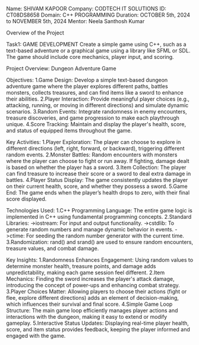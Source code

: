 Name: SHIVAM KAPOOR
Company: CODTECH IT SOLUTIONS
ID: CT08DS8658
Domain: C++ PROGRAMMING
Duration: OCTOBER 5th, 2024 to NOVEMBER 5th, 2024
Mentor: Neela Santhosh Kumar

Overview of the Project

Task1: GAME DEVELOPMENT
Create a simple game using C++, such as a text-based adventure or a graphical game using a library like SFML or SDL. The game should include core mechanics, player input, and scoring.

Project Overview: Dungeon Adventure Game

Objectives: 
1.Game Design: Develop a simple text-based dungeon adventure game where the player explores different paths, battles monsters, collects treasures, and can find items like a sword to enhance their abilities.
2.Player Interaction: Provide meaningful player choices (e.g., attacking, running, or moving in different directions) and simulate dynamic scenarios.
3.Random Events: Integrate randomness in enemy encounters, treasure discoveries, and game progression to make each playthrough unique.
4.Score Tracking: Maintain and display the player's health, score, and status of equipped items throughout the game.

Key Activities:
1.Player Exploration: The player can choose to explore in different directions (left, right, forward, or backward), triggering different random events.
2.Monster Battles: Random encounters with monsters where the player can choose to fight or run away. If fighting, damage dealt is based on whether the player has a sword.
3.Item Collection: The player can find treasure to increase their score or a sword to deal extra damage in battles.
4.Player Status Display: The game consistently updates the player on their current health, score, and whether they possess a sword.
5.Game End: The game ends when the player’s health drops to zero, with their final score displayed.

Technologies Used:
1.C++ Programming Language: The entire game logic is implemented in C++ using fundamental programming concepts.
2.Standard Libraries:
->iostream: For input and output functionality.
->cstdlib: To generate random numbers and manage dynamic behavior in events.
->ctime: For seeding the random number generator with the current time.
3.Randomization: rand() and srand() are used to ensure random encounters, treasure values, and combat damage.

Key Insights:
1.Randomness Enhances Engagement: Using random values to determine monster health, treasure points, and damage adds unpredictability, making each game session feel different.
2.Item Mechanics: Finding the sword increases the player's attack damage, introducing the concept of power-ups and enhancing combat strategy.
3.Player Choices Matter: Allowing players to choose their actions (fight or flee, explore different directions) adds an element of decision-making, which influences their survival and final score.
4.Simple Game Loop Structure: The main game loop efficiently manages player actions and interactions with the dungeon, making it easy to extend or modify gameplay.
5.Interactive Status Updates: Displaying real-time player health, score, and item status provides feedback, keeping the player informed and engaged with the game.
